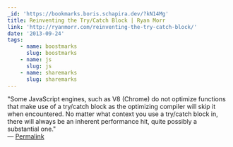 ```yaml
---
_id: 'https://bookmarks.boris.schapira.dev/?kN14Mg'
title: Reinventing the Try/Catch Block | Ryan Morr
link: 'http://ryanmorr.com/reinventing-the-try-catch-block/'
date: '2013-09-24'
tags:
    - name: boostmarks
      slug: boostmarks
    - name: js
      slug: js
    - name: sharemarks
      slug: sharemarks
---
```


&quot;Some JavaScript engines, such as V8 (Chrome) do not optimize functions
that make use of a try/catch block as the optimizing compiler will skip it when
encountered. No matter what context you use a try/catch block in, there will
always be an inherent performance hit, quite possibly a substantial one.&quot;
<br>&#8212;
<a href="https://bookmarks.boris.schapira.dev/?kN14Mg" title="Permalink">Permalink</a>
